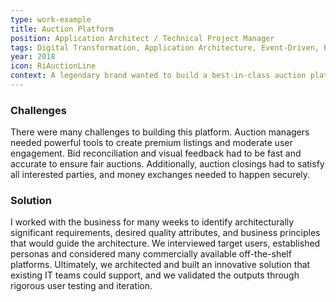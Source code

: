 ```yaml
---
type: work-example
title: Auction Platform
position: Application Architect / Technical Project Manager
tags: Digital Transformation, Application Architecture, Event-Driven, Project Management, Product Discovery, Empathy Research, Vue, Tailwind CSS, Laravel Nova, WebSockets, SQS, RDS, ElasticSearch, ElastiCache, Thumbor, S3, Failover Protection, API Gateway, User Acceptance Testing, Modern Product
year: 2018
icon: RiAuctionLine
context: A legendary brand wanted to build a best-in-class auction platform for high-end collectibles. The platform needed thoughtful accessibility for a diverse user group and a white-glove touch to auction listings that would satisfy elite bidders and sellers alike.
---
```


### Challenges

There were many challenges to building this platform. Auction managers needed powerful tools to create premium listings and moderate user engagement. Bid reconciliation and visual feedback had to be fast and accurate to ensure fair auctions. Additionally, auction closings had to satisfy all interested parties, and money exchanges needed to happen securely.

### Solution

I worked with the business for many weeks to identify architecturally significant requirements, desired quality attributes, and business principles that would guide the architecture. We interviewed target users, established personas and considered many commercially available off-the-shelf platforms. Ultimately, we architected and built an innovative solution that existing IT teams could support, and we validated the outputs through rigorous user testing and iteration.
